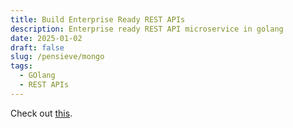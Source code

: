```yaml
---
title: Build Enterprise Ready REST APIs
description: Enterprise ready REST API microservice in golang
date: 2025-01-02
draft: false
slug: /pensieve/mongo
tags:
  - GOlang
  - REST APIs
---
```


Check out [this](https://github.com/rameshsunkara/go-rest-api-example/).
